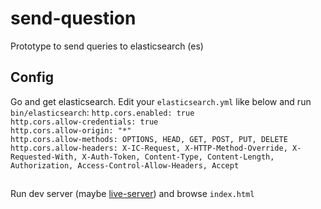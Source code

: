 # send-question
Prototype to send queries to elasticsearch (es)

## Config

Go and get elasticsearch.
Edit your `elasticsearch.yml` like below and run `bin/elasticsearch`:
`http.cors.enabled: true` <br>
`http.cors.allow-credentials: true` <br>
`http.cors.allow-origin: "*"` <br>
`http.cors.allow-methods: OPTIONS, HEAD, GET, POST, PUT, DELETE` <br>
`http.cors.allow-headers: X-IC-Request, X-HTTP-Method-Override, X-Requested-With, X-Auth-Token, Content-Type, Content-Length, Authorization, Access-Control-Allow-Headers, Accept`

## 
Run dev server (maybe [live-server](https://github.com/tapio/live-server)) and browse `index.html`

